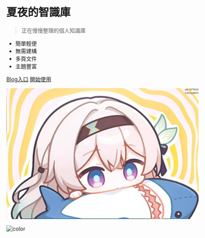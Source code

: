 # **夏夜的智識庫**

> 正在慢慢整理的個人知識庫

* 簡單輕便
* 無需建構
* 多頁文件
* 主題豐富

[Blog入口](https://brianlien95.github.io/) [開始使用](README.md)

![](_media/aa.jpg)

![color](#f0f0f0)